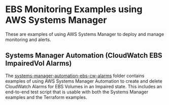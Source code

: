 # EBS Monitoring Examples using AWS Systems Manager

These are examples of using AWS Systems Manager to deploy and manage monitoring and alerts.

## Systems Manager Automation (CloudWatch EBS ImpairedVol Alarms)

The [systems-manager-automation-ebs-cw-alarms](./systems-manager-automation-ebs-cw-alarms) folder contains examples of using AWS Systems Manager Automation to create and delete CloudWatch Alarms for EBS Volumes in an Impaired state. This includes an end-to-end test script that is usable with both the Systems Manager examples and the Terraform examples.
